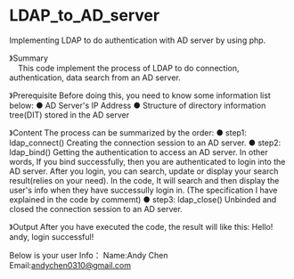 # LDAP_to_AD_server
Implementing LDAP to do authentication with AD server by using php.

》Summary<br/>
&nbsp;&nbsp;&nbsp; This code implement the process of LDAP to do connection, authentication, data search from an AD server.

》Prerequisite
  Before doing this, you need to know some information list below:
  ● AD Server's IP Address
  ● Structure of directory information tree(DIT) stored in the AD server

》Content
  The process can be summarized by the order:
  ● step1: ldap_connect()
           Creating the connection session to an AD server.
  ● step2: ldap_bind()
           Getting the authentication to access an AD server. 
           In other words, If you bind successfully, then you are authenticated to login into the AD server.
           After you login, you can search, update or display your search result(relies on your need).
           In the code, It will search and then display the user's info when they have successully login in.
           (The specification I have explained in the code by commemt)
  ● step3: ldap_close()
           Unbinded and closed the connection session to an AD server.

》Output
  After you have executed the code, the result will like this:
  Hello! andy, login successful!

  Below is your user Info：
  Name:Andy Chen
  Email:andychen0310@gmail.com
